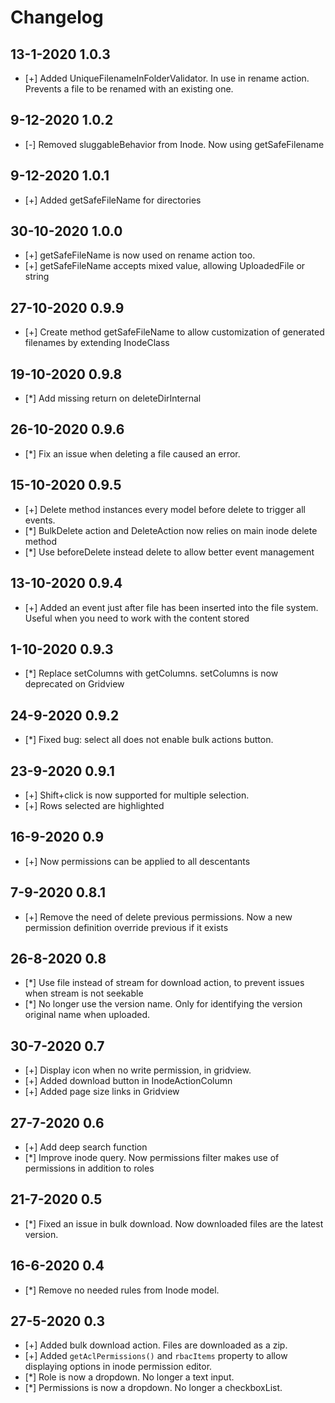 # Changelog
## 13-1-2020 1.0.3
- [+] Added UniqueFilenameInFolderValidator. In use in rename action. Prevents a file to be renamed with an existing one.
## 9-12-2020 1.0.2
- [-] Removed sluggableBehavior from Inode. Now using getSafeFilename
## 9-12-2020 1.0.1
- [+] Added getSafeFileName for directories
## 30-10-2020 1.0.0
- [+] getSafeFileName is now used on rename action too.
- [+] getSafeFileName accepts mixed value, allowing UploadedFile or string
## 27-10-2020 0.9.9
- [+] Create method getSafeFileName to allow customization of generated filenames by extending InodeClass
## 19-10-2020 0.9.8
- [*] Add missing return on deleteDirInternal
## 26-10-2020 0.9.6
- [*] Fix an issue when deleting a file caused an error.
## 15-10-2020 0.9.5
- [+] Delete method instances every model before delete to trigger all events.
- [*] BulkDelete action and DeleteAction now relies on main inode delete method
- [*] Use beforeDelete instead delete to allow better event management
## 13-10-2020 0.9.4
- [+] Added an event just after file has been inserted into the file system. Useful when you need to work with the content stored
## 1-10-2020 0.9.3
- [*] Replace setColumns with getColumns. setColumns is now deprecated on Gridview
## 24-9-2020 0.9.2
- [*] Fixed bug: select all does not enable bulk actions button.
## 23-9-2020 0.9.1
- [+] Shift+click is now supported for multiple selection.
- [+] Rows selected are highlighted
## 16-9-2020 0.9
- [+] Now permissions can be applied to all descentants
## 7-9-2020 0.8.1
- [+] Remove the need of delete previous permissions. Now a new permission definition override previous if it exists
## 26-8-2020 0.8
- [*] Use file instead of stream for download action, to prevent issues when stream is not seekable
- [*] No longer use the version name. Only for identifying the version original name when uploaded.
## 30-7-2020 0.7
- [+] Display icon when no write permission, in gridview.
- [+] Added download button in InodeActionColumn
- [+] Added page size links in Gridview
## 27-7-2020 0.6
- [+] Add deep search function
- [*] Improve inode query. Now permissions filter makes use of permissions in addition to roles
## 21-7-2020 0.5
- [*] Fixed an issue in bulk download. Now downloaded files are the latest version.
## 16-6-2020 0.4
- [*] Remove no needed rules from Inode model.
## 27-5-2020 0.3
- [+] Added bulk download action. Files are downloaded as a zip.
- [+] Added `getAclPermissions()` and `rbacItems` property to allow displaying options in inode permission editor.
- [*] Role is now a dropdown. No longer a text input.
- [*] Permissions is now a dropdown. No longer a checkboxList.
